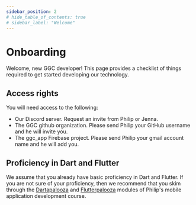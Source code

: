 ```yaml
---
sidebar_position: 2
# hide_table_of_contents: true
# sidebar_label: "Welcome"
---
```


# Onboarding

Welcome, new GGC developer!  This page provides a checklist of things required to get started developing our technology. 

## Access rights

You will need access to the following:

* Our Discord server. Request an invite from Philip or Jenna.
* The GGC github organization. Please send Philip your GitHub username and he will invite you. 
* The ggc_app Firebase project. Please send Philip your gmail account name and he will add you. 

## Proficiency in Dart and Flutter

We assume that you already have basic proficiency in Dart and Flutter.  If you are not sure of your proficiency, then we recommend that you skim through the [Dartapalooza](https://courses.ics.hawaii.edu/mobile-application-development/modules/dartapalooza/) and [Flutterpalooza](https://courses.ics.hawaii.edu/mobile-application-development/modules/flutterpalooza/) modules of Philip's mobile application development course. 
